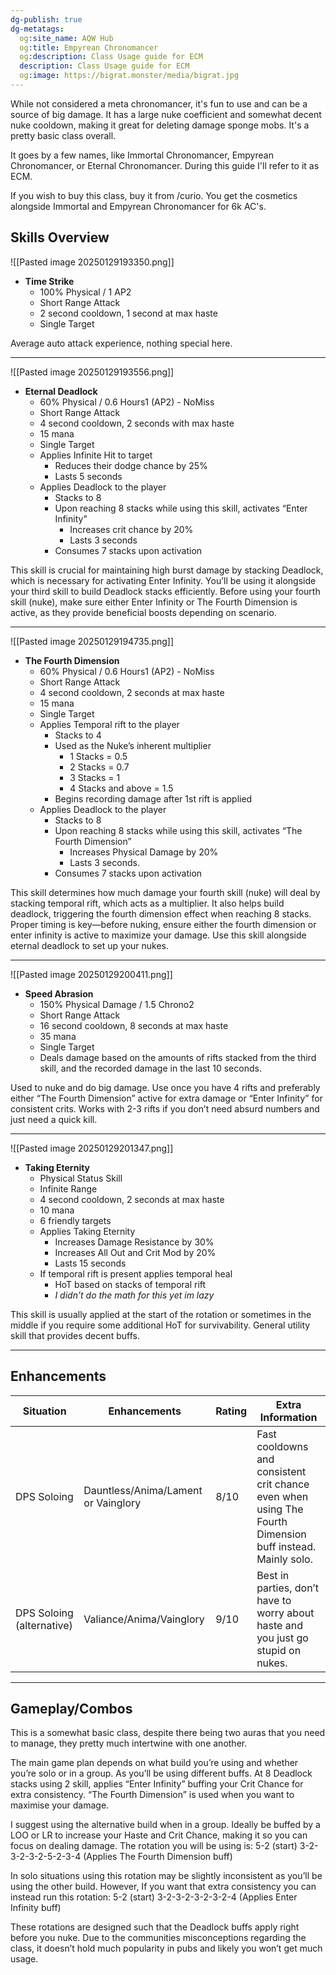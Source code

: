 ```yaml
---
dg-publish: true
dg-metatags:
  og:site_name: AQW Hub
  og:title: Empyrean Chronomancer
  og:description: Class Usage guide for ECM
  description: Class Usage guide for ECM
  og:image: https://bigrat.monster/media/bigrat.jpg
---
```


While not considered a meta chronomancer, it's fun to use and can be a source of big damage. It has a large nuke coefficient and somewhat decent nuke cooldown, making it great for deleting damage sponge mobs. It's a pretty basic class overall.

It goes by a few names, like Immortal Chronomancer, Empyrean Chronomancer, or Eternal Chronomancer. During this guide I'll refer to it as ECM. 

If you wish to buy this class, buy it from /curio. You get the cosmetics alongside Immortal and Empyrean Chronomancer for 6k AC's.

## Skills Overview

![[Pasted image 20250129193350.png]]

- **Time Strike**
  - 100% Physical / 1 AP2
  - Short Range Attack
  - 2 second cooldown, 1 second at max haste
  - Single Target

Average auto attack experience, nothing special here.

---

![[Pasted image 20250129193556.png]]

- **Eternal Deadlock**
  - 60% Physical / 0.6 Hours1 (AP2) - NoMiss
  - Short Range Attack
  - 4 second cooldown, 2 seconds with max haste
  - 15 mana
  - Single Target
  - Applies Infinite Hit to target
    - Reduces their dodge chance by 25%
    - Lasts 5 seconds
  - Applies Deadlock to the player
    - Stacks to 8
    - Upon reaching 8 stacks while using this skill, activates “Enter Infinity”
      - Increases crit chance by 20%
      - Lasts 3 seconds
    - Consumes 7 stacks upon activation

This skill is crucial for maintaining high burst damage by stacking Deadlock, which is necessary for activating Enter Infinity. You’ll be using it alongside your third skill to build Deadlock stacks efficiently. Before using your fourth skill (nuke), make sure either Enter Infinity or The Fourth Dimension is active, as they provide beneficial boosts depending on scenario.

---

![[Pasted image 20250129194735.png]]

- **The Fourth Dimension**
  - 60% Physical / 0.6 Hours1 (AP2) - NoMiss
  - Short Range Attack
  - 4 second cooldown, 2 seconds at max haste
  - 15 mana
  - Single Target
  - Applies Temporal rift to the player
    - Stacks to 4
    - Used as the Nuke’s inherent multiplier
      - 1 Stacks = 0.5
      - 2 Stacks = 0.7
      - 3 Stacks = 1
      - 4 Stacks and above = 1.5
    - Begins recording damage after 1st rift is applied
  - Applies Deadlock to the player
    - Stacks to 8
    - Upon reaching 8 stacks while using this skill, activates “The Fourth Dimension”
      - Increases Physical Damage by 20%
      - Lasts 3 seconds.
    - Consumes 7 stacks upon activation

This skill determines how much damage your fourth skill (nuke) will deal by stacking temporal rift, which acts as a multiplier. It also helps build deadlock, triggering the fourth dimension effect when reaching 8 stacks. Proper timing is key—before nuking, ensure either the fourth dimension or enter infinity is active to maximize your damage. Use this skill alongside eternal deadlock to set up your nukes.

---

![[Pasted image 20250129200411.png]]

- **Speed Abrasion**
  - 150% Physical Damage / 1.5 Chrono2
  - Short Range Attack
  - 16 second cooldown, 8 seconds at max haste
  - 35 mana
  - Single Target
  - Deals damage based on the amounts of rifts stacked from the third skill, and the recorded damage in the last 10 seconds.

Used to nuke and do big damage. Use once you have 4 rifts and preferably either “The Fourth Dimension” active for extra damage or “Enter Infinity” for consistent crits. Works with 2-3 rifts if you don’t need absurd numbers and just need a quick kill.

---

![[Pasted image 20250129201347.png]]

- **Taking Eternity**
  - Physical Status Skill
  - Infinite Range
  - 4 second cooldown, 2 seconds at max haste
  - 10 mana
  - 6 friendly targets
  - Applies Taking Eternity
    - Increases Damage Resistance by 30%
    - Increases All Out and Crit Mod by 20%
    - Lasts 15 seconds
  - If temporal rift is present applies temporal heal
    - HoT based on stacks of temporal rift
    - _I didn’t do the math for this yet im lazy_

This skill is usually applied at the start of the rotation or sometimes in the middle if you require some additional HoT for survivability. General utility skill that provides decent buffs.

---

## Enhancements

| Situation                 | Enhancements                        | Rating | Extra Information                                                                                         |
| ------------------------- | ----------------------------------- | ------ | --------------------------------------------------------------------------------------------------------- |
| DPS Soloing               | Dauntless/Anima/Lament or Vainglory | 8/10   | Fast cooldowns and consistent crit chance even when using The Fourth Dimension buff instead. Mainly solo. |
| DPS Soloing (alternative) | Valiance/Anima/Vainglory            | 9/10   | Best in parties, don’t have to worry about haste and you just go stupid on nukes.                         |

---

## Gameplay/Combos

This is a somewhat basic class, despite there being two auras that you need to manage, they pretty much intertwine with one another.

The main game plan depends on what build you’re using and whether you’re solo or in a group. As you’ll be using different buffs. At 8 Deadlock stacks using 2 skill, applies “Enter Infinity” buffing your Crit Chance for extra consistency. “The Fourth Dimension” is used when you want to maximise your damage.

I suggest using the alternative build when in a group. Ideally be buffed by a LOO or LR to increase your Haste and Crit Chance, making it so you can focus on dealing damage. The rotation you will be using is:
5-2 (start)
3-2-3-2-3-2-5-2-3-4 (Applies The Fourth Dimension buff)

In solo situations using this rotation may be slightly inconsistent as you’ll be using the other build. However, If you want that extra consistency you can instead run this rotation:
5-2 (start)
3-2-3-2-3-2-3-2-4 (Applies Enter Infinity buff)

These rotations are designed such that the Deadlock buffs apply right before you nuke. Due to the communities misconceptions regarding the class, it doesn’t hold much popularity in pubs and likely you won’t get much usage.
